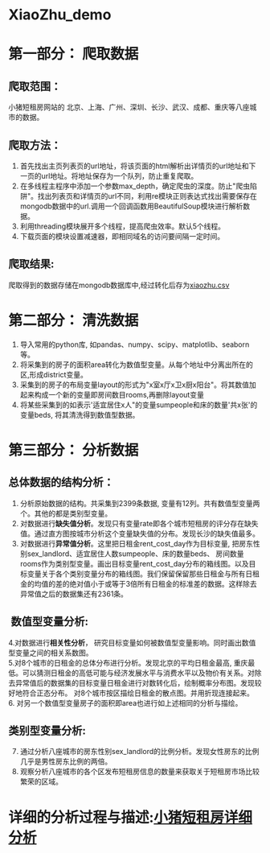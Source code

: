 # XiaoZhu_demo

# 第一部分： 爬取数据<br>
## 爬取范围：<br>
小猪短租房网站的 北京、上海、广州、深圳、长沙、武汉、成都、重庆等八座城市的数据。<br>
## 爬取方法：<br>
1. 首先找出主页列表页的url地址，将该页面的html解析出详情页的url地址和下一页的url地址。将地址保存为一个队列，防止重复爬取。<br/>
2. 在多线程主程序中添加一个参数max_depth，确定爬虫的深度。防止"爬虫陷阱"。找出列表页和详情页的url不同，利用re模块正则表达式找出需要保存在mongodb数据中的url.调用一个回调函数用BeautifulSoup模块进行解析数据。<br>
3. 利用threading模块展开多个线程，提高爬虫效率。默认5个线程。<br>
4. 下载页面的模块设置减速器，即相同域名的访问要间隔一定时间。<br>
## 爬取结果:<br>
爬取得到的数据存储在mongodb数据库中,经过转化后存为[xiaozhu.csv](./xiaozhu.csv)<br>

# 第二部分： 清洗数据<br>
1. 导入常用的python库, 如pandas、numpy、scipy、matplotlib、seaborn等。<br/>
2. 将采集到的房子的面积area转化为数值型变量。从每个地址中分离出所在的区,形成district变量。<br/>
3. 采集到的房子的布局变量layout的形式为"x室x厅x卫x厨x阳台"。将其数值加起来构成一个新的变量即房间数目rooms,再删除layout变量<br>
4. 将某些采集到的如表示'适宜居住x人"的变量sumpeople和床的数量'共x张'的变量beds, 将其清洗得到数值型数据。<br>

# 第三部分： 分析数据<br>
## 总体数据的结构分析：<br>
1. 分析原始数据的结构。共采集到2399条数据, 变量有12列。共有数值型变量两个。其他的都是类别型变量。<br>
2. 对数据进行<strong>缺失值分析</strong>。发现只有变量rate即各个城市短租房的评分存在缺失值。通过直方图按城市分析这个变量缺失值的分布。发现长沙的缺失值最多。<br>
3. 对数据进行<strong>异常值分析</strong>。这里把日租金rent_cost_day作为目标变量, 把房东性别sex_landlord、适宜居住人数sumpeople、床的数量beds、
房间数量rooms作为类别型变量。画出目标变量rent_cost_day分布的箱线图。以及目标变量关于各个类别变量分布的箱线图。我们保留保留那些日租金与所有日租金的均值的差的绝对值小于或等于3倍所有日租金的标准差的数据。这样除去异常值之后的数据集还有2361条。<br>
##  数值型变量分析:<br>
4.对数据进行<strong>相关性分析</strong>， 研究目标变量如何被数值型变量影响。同时画出数值型变量之间的相关系数图。<br>
5.对8个城市的日租金的总体分布进行分析。发现北京的平均日租金最高, 重庆最低。可以猜测日租金的高低可能与经济发展水平与消费水平以及物价有关系。对除去异常值后的数据集的目标变量日租金进行对数转化后，绘制概率分布图。发现较好地符合正态分布。 对8个城市按区描绘日租金的散点图。并用折现连接起来。<br>
6. 对另一个数值型变量房子的面积即area也进行如上述相同的分析与描绘。<br>
## 类别型变量分析:<br>
7. 通过分析八座城市的房东性别sex_landlord的比例分析。发现女性房东的比例几乎是男性房东比例的两倍。<br>
8. 观察分析八座城市的各个区发布短租房信息的数量来获取关于短租房市场比较繁荣的区域。

# 详细的分析过程与描述:[小猪短租房详细分析](./小猪短租房分析.ipynb)

